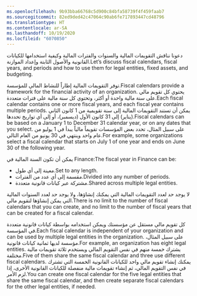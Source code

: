 ```yaml
---
ms.openlocfilehash: 9b93bba66768c5d900c84bfa58739f4f459faab7
ms.sourcegitcommit: 82ed9ded42c47064c90ab6fe717893447cd48796
ms.translationtype: HT
ms.contentlocale: ar-SA
ms.lasthandoff: 10/19/2020
ms.locfileid: "6070850"
---
```

<span data-ttu-id="b5687-101">دعونا نناقش التقويمات المالية والسنوات والفترات المالية وكيفية استخدامها للكيانات القانونية والأصول الثابتة وإعداد الموازنة.</span><span class="sxs-lookup"><span data-stu-id="b5687-101">Let’s discuss fiscal calendars, fiscal years, and periods and how to use them for legal entities, fixed assets, and budgeting.</span></span>

<span data-ttu-id="b5687-102">توفر التقويمات المالية إطاراً للنشاط المالي للمؤسسة.</span><span class="sxs-lookup"><span data-stu-id="b5687-102">Fiscal calendars provide a framework for the financial activity of an organization.</span></span> <span data-ttu-id="b5687-103">يحتوي كل تقويم مالي على سنة مالية واحدة أو أكثر، وتحتوي كل سنة مالية على فترات متعددة.</span><span class="sxs-lookup"><span data-stu-id="b5687-103">Each fiscal calendar contains one or more fiscal years, and each fiscal year contains multiple periods.</span></span> <span data-ttu-id="b5687-104">يمكن أن تستند التقويمات المالية إلى سنة تقويمية من 1 كانون الثاني (يناير) إلى 31 كانون الأول (ديسمبر)، أو إلى أي تواريخ تحددها.</span><span class="sxs-lookup"><span data-stu-id="b5687-104">Fiscal calendars can be based on a January 1 to December 31 calendar year, or on any dates that you select.</span></span> <span data-ttu-id="b5687-105">على سبيل المثال، تحدد بعض المؤسسات تقويماً مالياً يبدأ في 1 يوليو من عام واحد وينتهي في 30 يونيو من العام التالي.</span><span class="sxs-lookup"><span data-stu-id="b5687-105">For example, some organizations select a fiscal calendar that starts on July 1 of one year and ends on June 30 of the following year.</span></span>

<span data-ttu-id="b5687-106">يمكن أن تكون السنة المالية في Finance:</span><span class="sxs-lookup"><span data-stu-id="b5687-106">The fiscal year in Finance can be:</span></span>

- <span data-ttu-id="b5687-107">معينة إلى أي طول.</span><span class="sxs-lookup"><span data-stu-id="b5687-107">Set to any length.</span></span>
- <span data-ttu-id="b5687-108">مقسمة إلى أي عدد من الفترات.</span><span class="sxs-lookup"><span data-stu-id="b5687-108">Divided into any number of periods.</span></span>
- <span data-ttu-id="b5687-109">مشتركة عبر كيانات قانونية متعددة.</span><span class="sxs-lookup"><span data-stu-id="b5687-109">Shared across multiple legal entities.</span></span>

<span data-ttu-id="b5687-110">لا يوجد حد لعدد التقويمات المالية التي يمكنك إنشاؤها، ولا يوجد حد لعدد السنوات المالية التي يمكن إنشاؤها لتقويم مالي.</span><span class="sxs-lookup"><span data-stu-id="b5687-110">There is no limit to the number of fiscal calendars that you can create, and no limit to the number of fiscal years that can be created for a fiscal calendar.</span></span> 

<span data-ttu-id="b5687-111">كل تقويم مالي مستقل عن مؤسستك ويمكن استخدامه بواسطة كيانات قانونية متعددة في المؤسسة.</span><span class="sxs-lookup"><span data-stu-id="b5687-111">Each fiscal calendar is independent of your organization and can be used by multiple legal entities in the organization.</span></span> <span data-ttu-id="b5687-112">على سبيل المثال، مؤسسة لديها ثمانية كيانات قانونية.</span><span class="sxs-lookup"><span data-stu-id="b5687-112">For example, an organization has eight legal entities.</span></span> <span data-ttu-id="b5687-113">يشترك خمسة منهم في نفس التقويم المالي ويستخدم ثلاثة تقويمات مالية مختلفة.</span><span class="sxs-lookup"><span data-stu-id="b5687-113">Five of them share the same fiscal calendar and three use different fiscal calendars.</span></span> <span data-ttu-id="b5687-114">يمكنك إنشاء تقويم مالي واحد للكيانات القانونية الخمسة التي تشترك في نفس التقويم المالي، ثم إنشاء تقويمات مالية منفصلة للكيانات القانونية الأخرى، إذا لزم الأمر.</span><span class="sxs-lookup"><span data-stu-id="b5687-114">You can create one fiscal calendar for the five legal entities that share the same fiscal calendar, and then create separate fiscal calendars for the other legal entities, if needed.</span></span>



